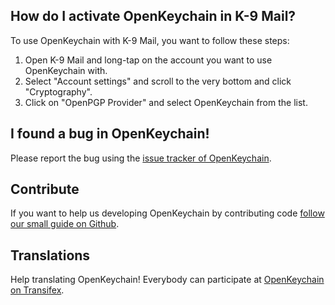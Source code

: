 [//]: # (NOTE: Please put every sentence in its own line, Transifex puts every line in its own translation field!)

## How do I activate OpenKeychain in K-9 Mail?
To use OpenKeychain with K-9 Mail, you want to follow these steps:
  1. Open K-9 Mail and long-tap on the account you want to use OpenKeychain with.
  2. Select "Account settings" and scroll to the very bottom and click "Cryptography".
  3. Click on "OpenPGP Provider" and select OpenKeychain from the list.

## I found a bug in OpenKeychain!
Please report the bug using the [issue tracker of OpenKeychain](https://github.com/openpgp-keychain/openpgp-keychain/issues).

## Contribute
If you want to help us developing OpenKeychain by contributing code [follow our small guide on Github](https://github.com/openpgp-keychain/openpgp-keychain#contribute-code).

## Translations
Help translating OpenKeychain! Everybody can participate at [OpenKeychain on Transifex](https://www.transifex.com/projects/p/openpgp-keychain/).
